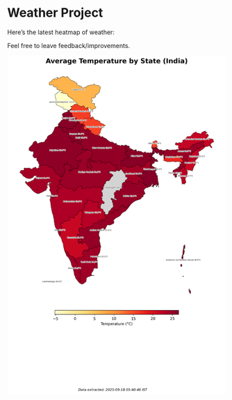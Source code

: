 # Weather Project

Here’s the latest heatmap of weather:

Feel free to leave feedback/improvements.

![India Heatmap](docs/assets/india_heatmap.png?v=CB4E08)
